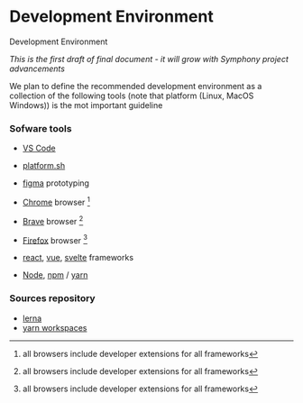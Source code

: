 # Development Environment

Development Environment

_This is the first draft of final document - it will grow with Symphony project advancements_

We plan to define the recommended development environment as a collection of the following tools (note that platform (Linux, MacOS Windows)) is the mot important guideline

### Sofware tools

- [VS Code](https://code.visualstudio.com/)

- [platform.sh](https://platform.sh/)

- [figma](https://www.figma.com/) prototyping

- [Chrome](https://www.google.com/chrome/) browser [^note]

- [Brave](https://brave.com/) browser [^note]

- [Firefox](https://www.mozilla.org/en-US/firefox/new/) browser [^note]

- [react](https://reactjs.org/), [vue](https://vuejs.org/), [svelte](https://svelte.dev/) frameworks

- [Node](https://vuejs.org/), [npm](https://www.npmjs.com/) / [yarn](https://classic.yarnpkg.com/en/docs/install/#windows-stable)

### Sources repository

- [lerna](https://lerna.js.org/)
- [yarn workspaces](https://classic.yarnpkg.com/en/docs/workspaces/)

[^note]: all browsers include developer extensions for all frameworks